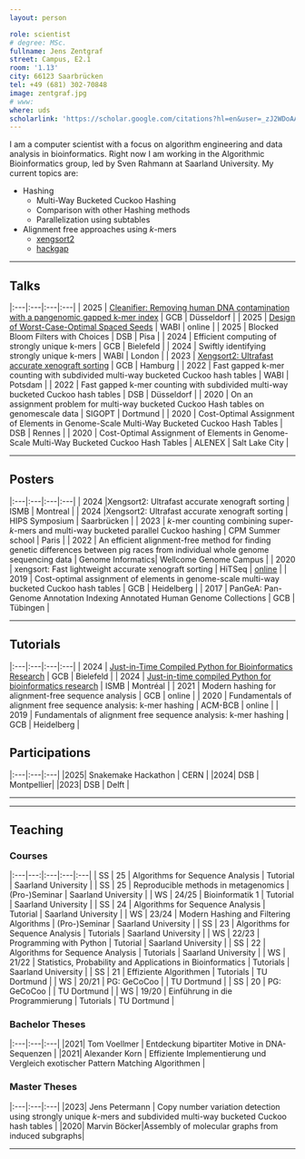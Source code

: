 ```yaml
---
layout: person

role: scientist
# degree: MSc.
fullname: Jens Zentgraf
street: Campus, E2.1
room: '1.13'
city: 66123 Saarbrücken
tel: +49 (681) 302-70848
image: zentgraf.jpg
# www:
where: uds
scholarlink: 'https://scholar.google.com/citations?hl=en&user=_zJ2WDoAAAAJ'
---
```


I am a computer scientist with a focus on algorithm engineering and data analysis in bioinformatics. Right now I am working in the Algorithmic Bioinformatics group, led by Sven Rahmann at Saarland University. My current topics are:
- Hashing
  - Multi-Way Bucketed Cuckoo Hashing
  - Comparison with other Hashing methods
  - Parallelization using subtables
- Alignment free approaches using *k*-mers
  - [xengsort2](https://gitlab.com/genomeinformatics/xengsort)
  - [hackgap](https://gitlab.com/rahmannlab/hackgap)

---

## Talks

|:---|:---|:---|:---|
| 2025 | [Cleanifier: Removing human DNA contamination with a pangenomic gapped k-mer index](/talks/gcb2025.pdf) | GCB | Düsseldorf |
| 2025 | [Design of Worst-Case-Optimal Spaced Seeds](/talks/wabi2025.pdf) | WABI | online |
| 2025 | Blocked Bloom Filters with Choices | DSB | Pisa |
| 2024 | Efficient computing of strongly unique k-mers | GCB | Bielefeld |
| 2024 | Swiftly identifying strongly unique k-mers | WABI | London |
| 2023 | [Xengsort2: Ultrafast accurate xenograft sorting](/talks/gcb-2023-xengsort2.pdf) | GCB | Hamburg |
| 2022 | Fast gapped k-mer counting with subdivided multi-way bucketed Cuckoo hash tables | WABI | Potsdam |
| 2022 | Fast gapped k-mer counting with subdivided multi-way bucketed Cuckoo hash tables | DSB | Düsseldorf |
| 2020 | On an assignment problem for multi-way bucketed Cuckoo Hash tables on genomescale data | SIGOPT | Dortmund |
| 2020 | Cost-Optimal Assignment of Elements in Genome-Scale Multi-Way Bucketed Cuckoo Hash Tables | DSB | Rennes |
| 2020 | Cost-Optimal Assignment of Elements in Genome-Scale Multi-Way Bucketed Cuckoo Hash Tables | ALENEX | Salt Lake City |

---

## Posters

|:---|:---|:---|:---|
| 2024 |Xengsort2: Ultrafast accurate xenograft sorting | ISMB | Montreal |
| 2024 |Xengsort2: Ultrafast accurate xenograft sorting | HIPS Symposium | Saarbrücken |
| 2023 | *k*-mer counting combining super-*k*-mers and multi-way bucketed parallel Cuckoo hashing | CPM Summer school | Paris |
| 2022 | An efficient alignment-free method for finding genetic differences between pig races from individual whole genome sequencing data | Genome Informatics| Wellcome Genome Campus |
| 2020 | xengsort: Fast lightweight accurate xenograft sorting | HiTSeq | [online](https://www.youtube.com/watch?v=Ywy2BT0oIqc) |
| 2019 | Cost-optimal assignment of elements in genome-scale multi-way bucketed Cuckoo hash tables | GCB | Heidelberg |
| 2017 | PanGeA: Pan-Genome Annotation Indexing Annotated Human Genome Collections | GCB | Tübingen |

---
## Tutorials

|:---|:---|:---|:---|
| 2024 | [ Just-in-Time Compiled Python for Bioinformatics Research](https://gcb2024.de/Workshops.html#WS5) | GCB | Bielefeld |
| 2024 | [Just-in-time compiled Python for bioinformatics research](https://www.iscb.org/ismb2024/programme-schedule/tutorials#ip2) | ISMB | Montréal |
| 2021 | Modern hashing for alignment-free sequence analysis | GCB | online |
| 2020 | Fundamentals of alignment free sequence analysis: k-mer hashing | ACM-BCB | online |
| 2019 | Fundamentals of alignment free sequence analysis: k-mer hashing | GCB | Heidelberg |

## Participations

|:---|:---|:---|
|2025| Snakemake Hackathon | CERN |
|2024| DSB | Montpellier|
|2023| DSB | Delft |

---
---

## Teaching

### Courses

|:---|---:|:---|:---|:---|
| SS | 25 | Algorithms for Sequence Analysis | Tutorial | Saarland University |
| SS | 25 | Reproducible methods in metagenomics | (Pro-)Seminar | Saarland University |
| WS | 24/25 | Bioinformatik 1 | Tutorial | Saarland University |
| SS | 24 | Algorithms for Sequence Analysis | Tutorial | Saarland University |
| WS | 23/24 | Modern Hashing and Filtering Algorithms | (Pro-)Seminar | Saarland University |
| SS | 23 |  Algorithms for Sequence Analysis | Tutorials |  Saarland University |
| WS | 22/23 | Programming with Python | Tutorial | Saarland University |
| SS | 22 | Algorithms for Sequence Analysis | Tutorials |  Saarland University |
| WS | 21/22 | Statistics, Probability and Applications in Bioinformatics | Tutorials | Saarland University |
| SS | 21 | Effiziente Algorithmen | Tutorials |  TU Dortmund |
| WS | 20/21 | PG: GeCoCoo |  |  TU Dortmund |
| SS | 20 | PG: GeCoCoo |  |  TU Dortmund |
| WS | 19/20 | Einführung in die Programmierung | Tutorials | TU Dortmund |

### Bachelor Theses


|:---|:---|:---|
|2021| Tom Voellmer | Entdeckung bipartiter Motive in DNA-Sequenzen |
|2021| Alexander Korn | Effiziente Implementierung und Vergleich exotischer Pattern Matching Algorithmen |

### Master Theses

|:---|:---|:---|
|2023| Jens Petermann | Copy number variation detection using strongly unique *k*-mers and subdivided multi-way bucketed Cuckoo hash tables |
|2020| Marvin Böcker|Assembly of molecular graphs from induced subgraphs|

---
